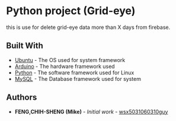 # Python project (Grid-eye)

this is use for delete grid-eye data more than X days from firebase.


## Built With

* [Ubuntu](https://www.ubuntu.com/) - The OS used for system framework
* [Arduino](https://www.arduino.cc/) - The hardware framework used
* [Python](https://www.python.org/) - The software framework used for Linux
* [MySQL](https://www.mysql.com/) - The Database framework used for system


## Authors

* **FENG,CHIH-SHENG (Mike)** - *Initial work* - [wsx5031060310guy](https://github.com/wsx5031060310guy)

